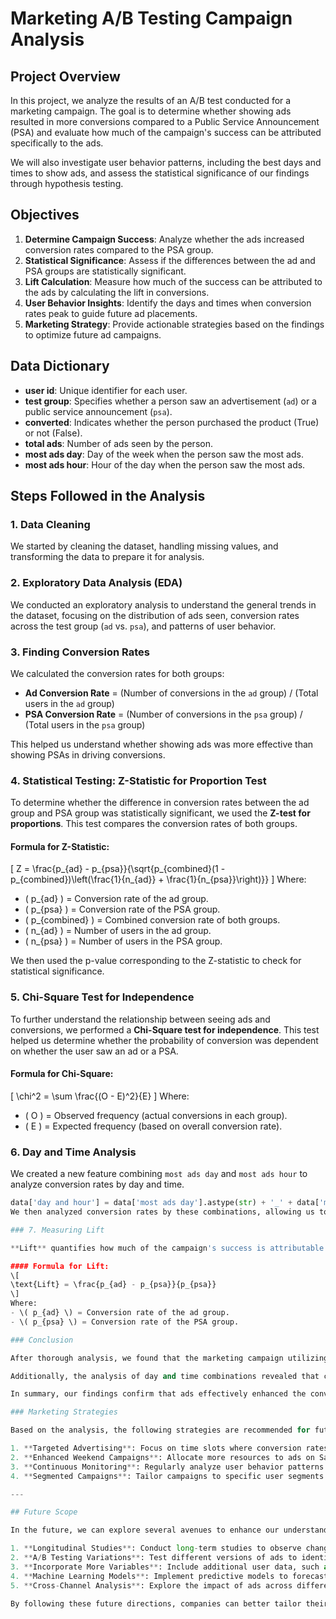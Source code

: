 # Marketing A/B Testing Campaign Analysis

## Project Overview

In this project, we analyze the results of an A/B test conducted for a marketing campaign. The goal is to determine whether showing ads resulted in more conversions compared to a Public Service Announcement (PSA) and evaluate how much of the campaign's success can be attributed specifically to the ads.

We will also investigate user behavior patterns, including the best days and times to show ads, and assess the statistical significance of our findings through hypothesis testing.

## Objectives

1. **Determine Campaign Success**: Analyze whether the ads increased conversion rates compared to the PSA group.
2. **Statistical Significance**: Assess if the differences between the ad and PSA groups are statistically significant.
3. **Lift Calculation**: Measure how much of the success can be attributed to the ads by calculating the lift in conversions.
4. **User Behavior Insights**: Identify the days and times when conversion rates peak to guide future ad placements.
5. **Marketing Strategy**: Provide actionable strategies based on the findings to optimize future ad campaigns.

## Data Dictionary

- **user id**: Unique identifier for each user.
- **test group**: Specifies whether a person saw an advertisement (`ad`) or a public service announcement (`psa`).
- **converted**: Indicates whether the person purchased the product (True) or not (False).
- **total ads**: Number of ads seen by the person.
- **most ads day**: Day of the week when the person saw the most ads.
- **most ads hour**: Hour of the day when the person saw the most ads.

## Steps Followed in the Analysis

### 1. Data Cleaning
We started by cleaning the dataset, handling missing values, and transforming the data to prepare it for analysis.

### 2. Exploratory Data Analysis (EDA)
We conducted an exploratory analysis to understand the general trends in the dataset, focusing on the distribution of ads seen, conversion rates across the test group (`ad` vs. `psa`), and patterns of user behavior.

### 3. Finding Conversion Rates
We calculated the conversion rates for both groups:
- **Ad Conversion Rate** = (Number of conversions in the `ad` group) / (Total users in the `ad` group)
- **PSA Conversion Rate** = (Number of conversions in the `psa` group) / (Total users in the `psa` group)

This helped us understand whether showing ads was more effective than showing PSAs in driving conversions.

### 4. Statistical Testing: Z-Statistic for Proportion Test

To determine whether the difference in conversion rates between the ad group and PSA group was statistically significant, we used the **Z-test for proportions**. This test compares the conversion rates of both groups.

#### Formula for Z-Statistic:
\[
Z = \frac{p_{ad} - p_{psa}}{\sqrt{p_{combined}(1 - p_{combined})\left(\frac{1}{n_{ad}} + \frac{1}{n_{psa}}\right)}}
\]
Where:
- \( p_{ad} \) = Conversion rate of the ad group.
- \( p_{psa} \) = Conversion rate of the PSA group.
- \( p_{combined} \) = Combined conversion rate of both groups.
- \( n_{ad} \) = Number of users in the ad group.
- \( n_{psa} \) = Number of users in the PSA group.

We then used the p-value corresponding to the Z-statistic to check for statistical significance.

### 5. Chi-Square Test for Independence

To further understand the relationship between seeing ads and conversions, we performed a **Chi-Square test for independence**. This test helped us determine whether the probability of conversion was dependent on whether the user saw an ad or a PSA.

#### Formula for Chi-Square:
\[
\chi^2 = \sum \frac{(O - E)^2}{E}
\]
Where:
- \( O \) = Observed frequency (actual conversions in each group).
- \( E \) = Expected frequency (based on overall conversion rate).

### 6. Day and Time Analysis

We created a new feature combining `most ads day` and `most ads hour` to analyze conversion rates by day and time.

```python
data['day and hour'] = data['most ads day'].astype(str) + '_' + data['most ads hour'].astype(str)
We then analyzed conversion rates by these combinations, allowing us to identify specific days and times when ads were most effective.

### 7. Measuring Lift

**Lift** quantifies how much of the campaign's success is attributable to the ads. We calculated the lift to measure the incremental increase in conversions due to the ads compared to the PSA group.

#### Formula for Lift:
\[
\text{Lift} = \frac{p_{ad} - p_{psa}}{p_{psa}}
\]
Where:
- \( p_{ad} \) = Conversion rate of the ad group.
- \( p_{psa} \) = Conversion rate of the PSA group.

### Conclusion

After thorough analysis, we found that the marketing campaign utilizing ads significantly outperformed the PSA strategy in driving conversions. The statistical tests indicated a significant difference in conversion rates, validating the effectiveness of the ads.

Additionally, the analysis of day and time combinations revealed that certain times, such as Saturday at 5 AM and 6 AM, showed peak conversion rates. This insight into user behavior suggests that these timings could be optimal for future advertising strategies.

In summary, our findings confirm that ads effectively enhanced the conversion rate, and we gained actionable insights to inform future marketing efforts.

### Marketing Strategies

Based on the analysis, the following strategies are recommended for future campaigns:

1. **Targeted Advertising**: Focus on time slots where conversion rates are highest, particularly on weekends.
2. **Enhanced Weekend Campaigns**: Allocate more resources to ads on Saturday mornings, where engagement is notably higher.
3. **Continuous Monitoring**: Regularly analyze user behavior patterns to adapt ad placements in real-time.
4. **Segmented Campaigns**: Tailor campaigns to specific user segments based on their interaction with ads to maximize conversion rates.

---

## Future Scope

In the future, we can explore several avenues to enhance our understanding and effectiveness of marketing campaigns:

1. **Longitudinal Studies**: Conduct long-term studies to observe changes in user behavior over time and how it affects conversion rates.
2. **A/B Testing Variations**: Test different versions of ads to identify the most effective designs and messaging.
3. **Incorporate More Variables**: Include additional user data, such as demographics and purchase history, to create a more comprehensive analysis.
4. **Machine Learning Models**: Implement predictive models to forecast conversion rates based on user interaction with ads and other relevant factors.
5. **Cross-Channel Analysis**: Explore the impact of ads across different marketing channels (social media, email, etc.) to identify the most effective platforms for ads.

By following these future directions, companies can better tailor their marketing efforts and continue to improve their campaign performance.
